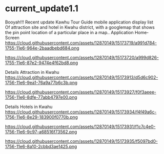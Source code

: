 # current_update1.1
Booyah!!! Recent update
Kawhu Tour Guide mobile application display list
Of attraction site and hotel in Kwahu district,
with a googlemap that shows the pin point location 
of a particular place in a map..
Application Home-Screen
https://cloud.githubusercontent.com/assets/12870149/15173719/a991d784-1755-11e6-964e-2baadbebd684.png

https://cloud.githubusercontent.com/assets/12870149/15173720/a999d826-1755-11e6-87e2-9474e4f62bd8.png

Details Attraction in Kwahu
https://cloud.githubusercontent.com/assets/12870149/15173913/d5d6c902-1756-11e6-9ea1-76a9a77b6c3b.png

https://cloud.githubusercontent.com/assets/12870149/15173927/f0f3aeee-1756-11e6-8dfe-77abb4797e00.png

Details Hotels in Kwahu
https://cloud.githubusercontent.com/assets/12870149/15173934/f4f49a6c-1756-11e6-8e29-183900f0770b.png

https://cloud.githubusercontent.com/assets/12870149/15173931/f1c7c4e0-1756-11e6-9c97-a68516f73562.png

https://cloud.githubusercontent.com/assets/12870149/15173935/f5097bd0-1756-11e6-8a10-2cbbd3ae1425.png

